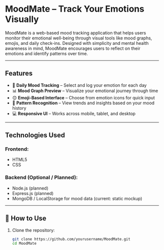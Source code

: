 
# MoodMate – Track Your Emotions Visually

MoodMate is a web-based mood tracking application that helps users monitor their emotional well-being through visual tools like mood graphs, emojis, and daily check-ins. Designed with simplicity and mental health awareness in mind, MoodMate encourages users to reflect on their emotions and identify patterns over time.

---

## Features

- 📅 **Daily Mood Tracking** – Select and log your emotion for each day  
- 📊 **Mood Graph Preview** – Visualize your emotional journey through time  
- 😊 **Emoji-Based Interface** – Choose from emotion icons for quick input  
- 🔁 **Pattern Recognition** – View trends and insights based on your mood history  
- 💻 **Responsive UI** – Works across mobile, tablet, and desktop

---

## Technologies Used

### Frontend:
- HTML5  
- CSS

### Backend (Optional / Planned):
- Node.js (planned)  
- Express.js (planned)  
- MongoDB / LocalStorage for mood data (current: static mockup)

---

## 📌 How to Use

1. Clone the repository:
   ```bash
   git clone https://github.com/yourusername/MoodMate.git
   cd MoodMate
